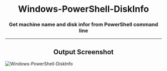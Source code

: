 <h1 align="center">Windows-PowerShell-DiskInfo
</h1>

<h3 align="center">
Get machine name and disk infor from PowerShell command line
</h3>

---

<h2 align="center">Output Screenshot</h2>


![Windows-PowerShell-DiskInfo](https://github.com/lalliexperience/Windows-PowerShell-DiskInfo/screenshots/screenshot.PNG?raw=true)

